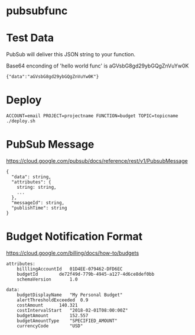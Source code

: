 # pubsubfunc

Test Data
=========

PubSub will deliver this JSON string to your function.

Base64 enconding of 'hello world func' is aGVsbG8gd29ybGQgZnVuYw0K

    {"data":"aGVsbG8gd29ybGQgZnVuYw0K"}

Deploy
======

    ACCOUNT=email PROJECT=projectname FUNCTION=budget TOPIC=topicname ./deploy.sh

PubSub Message
==============

https://cloud.google.com/pubsub/docs/reference/rest/v1/PubsubMessage

    {
      "data": string,
      "attributes": {
        string: string,
        ...
      },
      "messageId": string,
      "publishTime": string
    }

Budget Notification Format
==========================

https://cloud.google.com/billing/docs/how-to/budgets

    attributes:
    	billlingAccountId 	01D4EE-079462-DFD6EC
    	budgetId 		de72f49d-779b-4945-a127-4d6ce8def0bb
    	schemaVersion		1.0 
    
    data:
    	budgetDisplayName 	"My Personal Budget"
    	alertThresholdExceeded 	0.9
    	costAmount 		140.321
    	costIntervalStart 	"2018-02-01T08:00:00Z" 	
    	budgetAmount 		152.557
    	budgetAmountType 	"SPECIFIED_AMOUNT"
    	currencyCode 		"USD"


